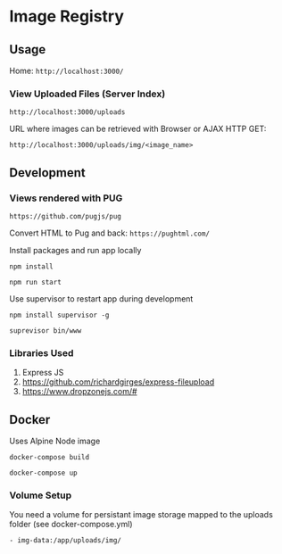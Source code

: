 # Image Registry

## Usage

Home: `http://localhost:3000/`

### View Uploaded Files (Server Index)

`http://localhost:3000/uploads`

URL where images can be retrieved with Browser or AJAX HTTP GET:

`http://localhost:3000/uploads/img/<image_name>`

## Development

### Views rendered with PUG

`https://github.com/pugjs/pug`

Convert HTML to Pug and back:
`https://pughtml.com/`

Install packages and run app locally

`npm install`

`npm run start`

Use supervisor to restart app during development

 `npm install supervisor -g`
 
 `suprevisor bin/www`
 

### Libraries Used

1. Express JS
2. https://github.com/richardgirges/express-fileupload
3. https://www.dropzonejs.com/# 

## Docker

Uses Alpine Node image

 `docker-compose build`
 
 `docker-compose up`

### Volume Setup

You need a volume for persistant image storage mapped to the uploads folder (see docker-compose.yml)

 `- img-data:/app/uploads/img/`
